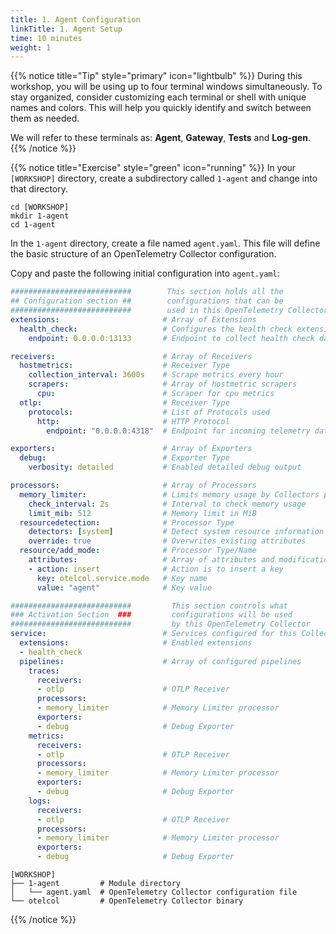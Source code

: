 ```yaml
---
title: 1. Agent Configuration
linkTitle: 1. Agent Setup
time: 10 minutes
weight: 1
---
```


{{% notice title="Tip" style="primary" icon="lightbulb" %}}
During this workshop, you will be using up to four terminal windows simultaneously. To stay organized, consider customizing each terminal or shell with unique names and colors. This will help you quickly identify and switch between them as needed.

We will refer to these terminals as: **Agent**, **Gateway**, **Tests** and **Log-gen**.
{{% /notice %}}

{{% notice title="Exercise" style="green" icon="running" %}}
In your `[WORKSHOP]` directory, create a subdirectory called `1-agent` and change into that directory.

```text
cd [WORKSHOP]
mkdir 1-agent
cd 1-agent
```

In the `1-agent` directory, create a file named `agent.yaml`. This file will define the basic structure of an OpenTelemetry Collector configuration.

Copy and paste the following initial configuration into `agent.yaml`:

```yaml { title="agent.yaml" }
###########################        This section holds all the
## Configuration section ##        configurations that can be 
###########################        used in this OpenTelemetry Collector
extensions:                       # Array of Extensions
  health_check:                   # Configures the health check extension
    endpoint: 0.0.0.0:13133       # Endpoint to collect health check data

receivers:                        # Array of Receivers
  hostmetrics:                    # Receiver Type
    collection_interval: 3600s    # Scrape metrics every hour
    scrapers:                     # Array of hostmetric scrapers
      cpu:                        # Scraper for cpu metrics
  otlp:                           # Receiver Type
    protocols:                    # List of Protocols used 
      http:                       # HTTP Protocol
        endpoint: "0.0.0.0:4318"  # Endpoint for incoming telemetry data

exporters:                        # Array of Exporters
  debug:                          # Exporter Type
    verbosity: detailed           # Enabled detailed debug output

processors:                       # Array of Processors
  memory_limiter:                 # Limits memory usage by Collectors pipeline
    check_interval: 2s            # Interval to check memory usage
    limit_mib: 512                # Memory limit in MiB
  resourcedetection:              # Processor Type
    detectors: [system]           # Detect system resource information
    override: true                # Overwrites existing attributes
  resource/add_mode:              # Processor Type/Name
    attributes:                   # Array of attributes and modifications
    - action: insert              # Action is to insert a key
      key: otelcol.service.mode   # Key name
      value: "agent"              # Key value

###########################         This section controls what
### Activation Section  ###         configurations will be used
###########################         by this OpenTelemetry Collector
service:                          # Services configured for this Collector
  extensions:                     # Enabled extensions
  - health_check
  pipelines:                      # Array of configured pipelines
    traces:
      receivers:
      - otlp                      # OTLP Receiver
      processors:
      - memory_limiter            # Memory Limiter processor
      exporters:
      - debug                     # Debug Exporter
    metrics:
      receivers:
      - otlp                      # OTLP Receiver
      processors:
      - memory_limiter            # Memory Limiter processor
      exporters:
      - debug                     # Debug Exporter
    logs:
      receivers:
      - otlp                      # OTLP Receiver
      processors:
      - memory_limiter            # Memory Limiter processor
      exporters:
      - debug                     # Debug Exporter
```

```text { title="Updated Directory Structure" }
[WORKSHOP]
├── 1-agent         # Module directory
│   └── agent.yaml  # OpenTelemetry Collector configuration file
└── otelcol         # OpenTelemetry Collector binary
```

{{% /notice %}}

